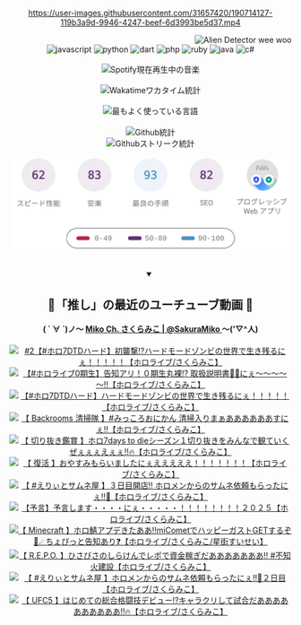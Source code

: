 <!-- START: HERO IMAGE GIF ////////// ////////// ////////// -->
<!-- <img src="@/../assets/img/gaming/ghost-of-tsushima.gif" width="100%"  alt="nellyXinwei's Hero Gif Image"/> -->
<!-- END: HERO IMAGE GIF ////////// ////////// ////////// -->

<div align="center" >  
  
<!-- START:ワンピース 第1015話「ルフィはRED ROCを使う」 -->
<https://user-images.githubusercontent.com/31657420/190714127-119b3a9d-9946-4247-beef-6d3993be5d37.mp4>
<!-- END:ワンピース 第1015話「ルフィはRED ROCを使う」 -->

<!-- START:VISITOR COUNTER -->
<div width="100%" align="right">
<img src="https://komarev.com/ghpvc/?username=nellyXinwei&label=🛸&color=grey&style=for-the-badge&labelcolor=ffffff" alt="Alien Detector wee woo"/>
</div>
<!-- END:VISITOR COUNTER -->

<!-- START: PROGRAMMING LANGUAGES -->
<!-- 色彩 Color Scheme:
#961E3A, #8A0D42, #5A0640, #4F265E, #2B355A, #3E759B, #CC4246,
#BB2649, #AD1052, #700750, #633075, #364270, #4E92C2, #FF5357
Sauce: https://www.webcreatorbox.com/inspiration/pantone-2023
-->

<img src="https://img.shields.io/badge/javascript%20-%23BB2649.svg?&style=for-the-badge&logo=javascript&logoColor=white&labelColor=961E3A" alt="javascript"/>
<img src="https://img.shields.io/badge/python%20-%23AD1052.svg?&style=for-the-badge&logo=python&logoColor=white&labelColor=8A0D42" alt="python" />
<img src="https://img.shields.io/badge/dart%20-%23700750.svg?&style=for-the-badge&logo=dart&logoColor=white&labelColor=5A0640" alt="dart"/>
<img src="https://img.shields.io/badge/php%20-%23633075.svg?&style=for-the-badge&logo=php&logoColor=white&labelColor=4F265E" alt="php"/>
<img src="https://img.shields.io/badge/ruby%20-%23364270.svg?&style=for-the-badge&logo=ruby&logoColor=white&labelColor=2B355A" alt="ruby"/>
<img src="https://img.shields.io/badge/java%20-%234E92C2.svg?&style=for-the-badge&logo=openjdk&logoColor=white&labelColor=3E759B" alt="java"/>
<img src="https://img.shields.io/badge/c%23-%23FF5357.svg?style=for-the-badge&logo=c-sharp&logoColor=white&labelColor=CC4246" alt="c#"/>  
<!-- END: PROGRAMMING LANGUAGES -->

<br>
<br>

<!-- START: MUSIC STATUS -->
  <!-- <a href="https://newojima-gsrs-20220114.vercel.app/api/now-playing?open">
    <img src="https://newojima-gsrs-20220114.vercel.app/api/now-playing" alt="Spotify現在再生中の音楽">
  </a> -->
  <img src="https://newojima-grss-20230114.vercel.app/api/spotify?border_color=transparent" alt="Spotify現在再生中の音楽" width="280px">
<!-- END: MUSIC STATUS -->

<br>
<br>

<!-- START: GITHUB STATUS -->
<!-- 色彩 Color Scheme:  #BB2649, #AD1052, #700750, #633075 -->
<img align="center" src="https://newojima-grs-20230109.vercel.app/api/wakatime?username=newojima&layout=compact&langs_count=10&locale=ja&hide_title=false&title_color=fff&hide_border=true&text_color=fff&bg_color=BB2649,BB2649,633075,633075&hide=other,css,html,bash,xml,git%20config,makefile,properties,yaml,markdown,text,json,jsx" alt="Wakatimeワカタイム統計" width="500px"/>

<br>
<br>

<!-- 色彩 Color Scheme:  #633075, #364270, #4E92C2 -->
  <img align="center" src="https://newojima-grs-20230109.vercel.app/api/top-langs?username=newojima&layout=compact&text_color=fff&icon_color=fff&hide_border=true&&locale=ja&hide_title=false&title_color=fff&include_all_commits=true&card_width=445&langs_count=11&hide=c%23,powershell,shaderlab,hlsl,makefile,jupyter%20notebook,python,html,css,shell,batchfile,less,liquid,hack,scss&bg_color=4F265E,633075,4E92C2" alt="最もよく使っている言語" width="500px"/>

<br>
<br>

<!-- 色彩 Color Scheme:  #4E92C2, #FF5357 -->
  <img align="center" src="https://newojima-grs-20230109.vercel.app/api?username=newojima&rank_icon=github&show_icons=true&&locale=ja&title_color=fff&text_color=fff&icon_color=fff&hide_border=true&hide_title=false&count_private=true&include_all_commits=true&card_width=495&disable_animations=true&bg_color=4E92C2,4E92C2,FF5357" alt="Github統計" width="500px"/>

<br>

<img align="center" src="https://streak-stats.demolab.com?user=newojima&theme=dark&hide_border=true&locale=ja&ring=BB2649&stroke=222222&background=151515&sideLabels=BB2649&currStreakLabel=ffffff&border=BB2649&fire=FF5357&currStreakNum=ffffff&sideNums=FF5357&dates=ffffff" alt="Githubストリーク統計" width="500px"/>

<br>
<br>

  <img align="center" width="500px" src="@/../assets/img/page-insights.svg" alt="Githubページの洞察"/>
  
</div>
<!-- END: GITHUB STATUS -->

<br>
<br>

<div align="center">
<details open>
  <summary>

  </summary>

  <h2 align="center">🌸「推し」の最近のユーチューブ動画 🌸</h2>
  <h4>
  ( ´ ∀ `)ノ～ 
  <a href="https://www.youtube.com/@SakuraMiko">Miko Ch. さくらみこ | @SakuraMiko
  </a>
   ～('▽^人)
  </h4>

  <!-- BEGIN YOUTUBE-CARDS -->
<a href="https://www.youtube.com/watch?v=W-DKzDHtoZI"><img src="https://ytcards.demolab.com/?id=W-DKzDHtoZI&title=%232%E3%80%90%23%E3%83%9B%E3%83%AD7DTD%E3%83%8F%E3%83%BC%E3%83%89%E3%80%91%E5%88%9D%E8%A5%B2%E6%92%83%E2%81%89%E3%83%8F%E3%83%BC%E3%83%89%E3%83%A2%E3%83%BC%E3%83%89%E3%82%BE%E3%83%B3%E3%83%93%E3%81%AE%E4%B8%96%E7%95%8C%E3%81%A7%E7%94%9F%E3%81%8D%E6%AE%8B%E3%82%8B%E3%81%AB%E3%81%87%EF%BC%81%EF%BC%81%EF%BC%81%EF%BC%81%EF%BC%81%E3%80%90%E3%83%9B%E3%83%AD%E3%83%A9%E3%82%A4%E3%83%96%2F%E3%81%95%E3%81%8F%E3%82%89%E3%81%BF%E3%81%93%E3%80%91&lang=ja&timestamp=1752773685&background_color=%230d1117&title_color=%23ffffff&stats_color=%23dedede&max_title_lines=1&width=187&border_radius=5&duration=0" alt="#2【#ホロ7DTDハード】初襲撃⁉ハードモードゾンビの世界で生き残るにぇ！！！！！【ホロライブ/さくらみこ】" title="#2【#ホロ7DTDハード】初襲撃⁉ハードモードゾンビの世界で生き残るにぇ！！！！！【ホロライブ/さくらみこ】"></a>
<a href="https://www.youtube.com/watch?v=5HzLKcJPV14"><img src="https://ytcards.demolab.com/?id=5HzLKcJPV14&title=%E3%80%90%23%E3%83%9B%E3%83%AD%E3%83%A9%E3%82%A4%E3%83%960%E6%9C%9F%E7%94%9F%E3%80%91%E5%91%8A%E7%9F%A5%E3%82%A2%E3%83%AA%EF%BC%81%EF%BC%90%E6%9C%9F%E7%94%9F%E4%B8%B8%E8%A3%B8%E2%81%89+%E5%8F%96%E6%89%B1%E8%AA%AC%E6%98%8E%E6%9B%B8%F0%9F%94%8E%F0%9F%93%9D%E3%81%AB%E3%81%87%EF%BD%9E%EF%BD%9E%EF%BD%9E%EF%BD%9E%EF%BD%9E%E2%80%BC%E3%80%90%E3%83%9B%E3%83%AD%E3%83%A9%E3%82%A4%E3%83%96%2F%E3%81%95%E3%81%8F%E3%82%89%E3%81%BF%E3%81%93%E3%80%91&lang=ja&timestamp=1752841020&background_color=%230d1117&title_color=%23ffffff&stats_color=%23dedede&max_title_lines=1&width=187&border_radius=5&duration=4258" alt="【#ホロライブ0期生】告知アリ！０期生丸裸⁉ 取扱説明書🔎📝にぇ～～～～～‼【ホロライブ/さくらみこ】" title="【#ホロライブ0期生】告知アリ！０期生丸裸⁉ 取扱説明書🔎📝にぇ～～～～～‼【ホロライブ/さくらみこ】"></a>
<a href="https://www.youtube.com/watch?v=Sp1Y9jKeybc"><img src="https://ytcards.demolab.com/?id=Sp1Y9jKeybc&title=%E3%80%90%23%E3%83%9B%E3%83%AD7DTD%E3%83%8F%E3%83%BC%E3%83%89%E3%80%91%E3%83%8F%E3%83%BC%E3%83%89%E3%83%A2%E3%83%BC%E3%83%89%E3%82%BE%E3%83%B3%E3%83%93%E3%81%AE%E4%B8%96%E7%95%8C%E3%81%A7%E7%94%9F%E3%81%8D%E6%AE%8B%E3%82%8B%E3%81%AB%E3%81%87%EF%BC%81%EF%BC%81%EF%BC%81%EF%BC%81%EF%BC%81%E3%80%90%E3%83%9B%E3%83%AD%E3%83%A9%E3%82%A4%E3%83%96%2F%E3%81%95%E3%81%8F%E3%82%89%E3%81%BF%E3%81%93%E3%80%91&lang=ja&timestamp=1752770575&background_color=%230d1117&title_color=%23ffffff&stats_color=%23dedede&max_title_lines=1&width=187&border_radius=5&duration=12447" alt="【#ホロ7DTDハード】ハードモードゾンビの世界で生き残るにぇ！！！！！【ホロライブ/さくらみこ】" title="【#ホロ7DTDハード】ハードモードゾンビの世界で生き残るにぇ！！！！！【ホロライブ/さくらみこ】"></a>
<a href="https://www.youtube.com/watch?v=tbr74m_zv6Y"><img src="https://ytcards.demolab.com/?id=tbr74m_zv6Y&title=%E3%80%90+Backrooms+%E6%B8%85%E6%8E%83%E9%9A%8A+%E3%80%91%23%E3%81%BF%E3%81%A3%E3%81%93%E3%82%8D%E3%81%8A%E3%81%AB%E3%81%8B%E3%82%93+%E6%B8%85%E6%8E%83%E5%85%A5%E3%82%8A%E3%81%BE%E3%81%81%E3%81%82%E3%81%82%E3%81%82%E3%81%82%E3%81%82%E3%81%82%E3%81%99%E3%81%AB%E3%81%87%E2%80%BC%E3%80%90%E3%83%9B%E3%83%AD%E3%83%A9%E3%82%A4%E3%83%96%2F%E3%81%95%E3%81%8F%E3%82%89%E3%81%BF%E3%81%93%E3%80%91&lang=ja&timestamp=1752677412&background_color=%230d1117&title_color=%23ffffff&stats_color=%23dedede&max_title_lines=1&width=187&border_radius=5&duration=7810" alt="【 Backrooms 清掃隊 】#みっころおにかん 清掃入りまぁああああああすにぇ‼【ホロライブ/さくらみこ】" title="【 Backrooms 清掃隊 】#みっころおにかん 清掃入りまぁああああああすにぇ‼【ホロライブ/さくらみこ】"></a>
<a href="https://www.youtube.com/watch?v=hnhSAzTyB6g"><img src="https://ytcards.demolab.com/?id=hnhSAzTyB6g&title=%E3%80%90+%E5%88%87%E3%82%8A%E6%8A%9C%E3%81%8D%E9%91%91%E8%B3%9E+%E3%80%91%E3%83%9B%E3%83%AD7days+to+die%E3%82%B7%E3%83%BC%E3%82%BA%E3%83%B3%EF%BC%91%E5%88%87%E3%82%8A%E6%8A%9C%E3%81%8D%E3%82%92%E3%81%BF%E3%82%93%E3%81%AA%E3%81%A7%E8%A6%B3%E3%81%A6%E3%81%84%E3%81%8F%E3%81%9C%E3%81%87%E3%81%87%E3%81%87%E3%81%88%E3%81%87%E3%81%87%E2%80%BC%F0%9F%94%A5%E3%80%90%E3%83%9B%E3%83%AD%E3%83%A9%E3%82%A4%E3%83%96%2F%E3%81%95%E3%81%8F%E3%82%89%E3%81%BF%E3%81%93%E3%80%91&lang=ja&timestamp=1752595254&background_color=%230d1117&title_color=%23ffffff&stats_color=%23dedede&max_title_lines=1&width=187&border_radius=5&duration=13401" alt="【 切り抜き鑑賞 】ホロ7days to dieシーズン１切り抜きをみんなで観ていくぜぇぇぇえぇぇ‼🔥【ホロライブ/さくらみこ】" title="【 切り抜き鑑賞 】ホロ7days to dieシーズン１切り抜きをみんなで観ていくぜぇぇぇえぇぇ‼🔥【ホロライブ/さくらみこ】"></a>
<a href="https://www.youtube.com/watch?v=oi1WYMPQuKE"><img src="https://ytcards.demolab.com/?id=oi1WYMPQuKE&title=%E3%80%90+%E5%BE%A9%E6%B4%BB+%E3%80%91%E3%81%8A%E3%82%84%E3%81%99%E3%81%BF%E3%82%82%E3%82%89%E3%81%84%E3%81%BE%E3%81%97%E3%81%9F%E3%81%AB%E3%81%87%E3%81%88%E3%81%88%E3%81%88%E3%81%88%E3%81%88%EF%BC%81%EF%BC%81%EF%BC%81%EF%BC%81%EF%BC%81%EF%BC%81%EF%BC%81%E3%80%90%E3%83%9B%E3%83%AD%E3%83%A9%E3%82%A4%E3%83%96%2F%E3%81%95%E3%81%8F%E3%82%89%E3%81%BF%E3%81%93%E3%80%91&lang=ja&timestamp=1752501141&background_color=%230d1117&title_color=%23ffffff&stats_color=%23dedede&max_title_lines=1&width=187&border_radius=5&duration=5901" alt="【 復活 】おやすみもらいましたにぇえええええ！！！！！！！【ホロライブ/さくらみこ】" title="【 復活 】おやすみもらいましたにぇえええええ！！！！！！！【ホロライブ/さくらみこ】"></a>
<a href="https://www.youtube.com/watch?v=AG0NhaRefW0"><img src="https://ytcards.demolab.com/?id=AG0NhaRefW0&title=%E3%80%90+%23%E3%81%88%E3%82%8A%E3%81%83%E3%81%A8%E3%82%B5%E3%83%A0%E3%83%8D%E5%B1%8B+%E3%80%91%EF%BC%93%E6%97%A5%E7%9B%AE%E9%96%8B%E5%BA%97%E2%80%BC+%E3%83%9B%E3%83%AD%E3%83%A1%E3%83%B3%E3%81%8B%E3%82%89%E3%81%AE%E3%82%B5%E3%83%A0%E3%83%8D%E4%BE%9D%E9%A0%BC%E3%82%82%E3%82%89%E3%81%A3%E3%81%9F%E3%81%AB%E3%81%87%E2%80%BC%F0%9F%8E%89%E3%80%90%E3%83%9B%E3%83%AD%E3%83%A9%E3%82%A4%E3%83%96%2F%E3%81%95%E3%81%8F%E3%82%89%E3%81%BF%E3%81%93%E3%80%91&lang=ja&timestamp=1751819040&background_color=%230d1117&title_color=%23ffffff&stats_color=%23dedede&max_title_lines=1&width=187&border_radius=5&duration=7965" alt="【 #えりぃとサムネ屋 】３日目開店‼ ホロメンからのサムネ依頼もらったにぇ‼🎉【ホロライブ/さくらみこ】" title="【 #えりぃとサムネ屋 】３日目開店‼ ホロメンからのサムネ依頼もらったにぇ‼🎉【ホロライブ/さくらみこ】"></a>
<a href="https://www.youtube.com/watch?v=1ABgq3wpfx4"><img src="https://ytcards.demolab.com/?id=1ABgq3wpfx4&title=%E3%80%90%E4%BA%88%E8%A8%80%E3%80%91%E4%BA%88%E8%A8%80%E3%81%97%E3%81%BE%E3%81%99%E3%83%BB%E3%83%BB%E3%83%BB%E3%83%BB%E3%81%AB%E3%81%87%E3%83%BB%E3%83%BB%E3%83%BB%E3%83%BB%E3%83%BB%EF%BC%81%EF%BC%81%EF%BC%81%EF%BC%81%EF%BC%81%EF%BC%81%EF%BC%81%EF%BC%81%EF%BC%92%EF%BC%90%EF%BC%92%EF%BC%95%E3%80%90%E3%83%9B%E3%83%AD%E3%83%A9%E3%82%A4%E3%83%96%2F%E3%81%95%E3%81%8F%E3%82%89%E3%81%BF%E3%81%93%E3%80%91&lang=ja&timestamp=1751720864&background_color=%230d1117&title_color=%23ffffff&stats_color=%23dedede&max_title_lines=1&width=187&border_radius=5&duration=3706" alt="【予言】予言します・・・・にぇ・・・・・！！！！！！！！２０２５【ホロライブ/さくらみこ】" title="【予言】予言します・・・・にぇ・・・・・！！！！！！！！２０２５【ホロライブ/さくらみこ】"></a>
<a href="https://www.youtube.com/watch?v=hCBnmwS85JQ"><img src="https://ytcards.demolab.com/?id=hCBnmwS85JQ&title=%E3%80%90+Minecraft+%E3%80%91%E3%83%9B%E3%83%AD%E9%AF%96%E3%82%A2%E3%83%97%E3%83%87%E3%81%8D%E3%81%9F%E3%81%82%E3%81%82%E2%80%BCmiComet%E3%81%A7%E3%83%8F%E3%83%83%E3%83%94%E3%83%BC%E3%82%AC%E3%82%B9%E3%83%88GET%E3%81%99%E3%82%8B%E3%81%9E%F0%9F%8C%B8%E2%98%84%E3%81%A1%E3%82%87%E3%81%B3%E3%81%A3%E3%81%A8%E5%91%8A%E7%9F%A5%E3%81%82%E3%82%8A%E2%9D%93%E3%80%90%E3%83%9B%E3%83%AD%E3%83%A9%E3%82%A4%E3%83%96%2F%E3%81%95%E3%81%8F%E3%82%89%E3%81%BF%E3%81%93%2F%E6%98%9F%E8%A1%97%E3%81%99%E3%81%84%E3%81%9B%E3%81%84%E3%80%91&lang=ja&timestamp=1751637364&background_color=%230d1117&title_color=%23ffffff&stats_color=%23dedede&max_title_lines=1&width=187&border_radius=5&duration=9062" alt="【 Minecraft 】ホロ鯖アプデきたああ‼miCometでハッピーガストGETするぞ🌸☄ちょびっと告知あり❓【ホロライブ/さくらみこ/星街すいせい】" title="【 Minecraft 】ホロ鯖アプデきたああ‼miCometでハッピーガストGETするぞ🌸☄ちょびっと告知あり❓【ホロライブ/さくらみこ/星街すいせい】"></a>
<a href="https://www.youtube.com/watch?v=7mFmRyWyUF0"><img src="https://ytcards.demolab.com/?id=7mFmRyWyUF0&title=%E3%80%90+R.E.P.O.+%E3%80%91%E3%81%B2%E3%81%95%E3%81%B3%E3%81%95%E3%81%AE%E3%81%97%E3%82%89%E3%81%91%E3%82%93%E3%81%A7%E3%83%AC%E3%83%9D%E3%81%A7%E8%B3%87%E9%87%91%E7%A8%BC%E3%81%8E%E3%81%A0%E3%81%82%E3%81%82%E3%81%82%E3%81%82%E3%81%82%E3%81%82%E3%81%82%E2%80%BC+%23%E4%B8%8D%E7%9F%A5%E7%81%AB%E5%BB%BA%E8%A8%AD%E3%80%90%E3%83%9B%E3%83%AD%E3%83%A9%E3%82%A4%E3%83%96%2F%E3%81%95%E3%81%8F%E3%82%89%E3%81%BF%E3%81%93%E3%80%91&lang=ja&timestamp=1751553595&background_color=%230d1117&title_color=%23ffffff&stats_color=%23dedede&max_title_lines=1&width=187&border_radius=5&duration=8778" alt="【 R.E.P.O. 】ひさびさのしらけんでレポで資金稼ぎだあああああああ‼ #不知火建設【ホロライブ/さくらみこ】" title="【 R.E.P.O. 】ひさびさのしらけんでレポで資金稼ぎだあああああああ‼ #不知火建設【ホロライブ/さくらみこ】"></a>
<a href="https://www.youtube.com/watch?v=fPlupJe-1SU"><img src="https://ytcards.demolab.com/?id=fPlupJe-1SU&title=%E3%80%90+%23%E3%81%88%E3%82%8A%E3%81%83%E3%81%A8%E3%82%B5%E3%83%A0%E3%83%8D%E5%B1%8B+%E3%80%91%E3%83%9B%E3%83%AD%E3%83%A1%E3%83%B3%E3%81%8B%E3%82%89%E3%81%AE%E3%82%B5%E3%83%A0%E3%83%8D%E4%BE%9D%E9%A0%BC%E3%82%82%E3%82%89%E3%81%A3%E3%81%9F%E3%81%AB%E3%81%87%E2%80%BC%F0%9F%8E%89%EF%BC%92%E6%97%A5%E7%9B%AE%E3%80%90%E3%83%9B%E3%83%AD%E3%83%A9%E3%82%A4%E3%83%96%2F%E3%81%95%E3%81%8F%E3%82%89%E3%81%BF%E3%81%93%E3%80%91&lang=ja&timestamp=1751383399&background_color=%230d1117&title_color=%23ffffff&stats_color=%23dedede&max_title_lines=1&width=187&border_radius=5&duration=7922" alt="【 #えりぃとサムネ屋 】ホロメンからのサムネ依頼もらったにぇ‼🎉２日目【ホロライブ/さくらみこ】" title="【 #えりぃとサムネ屋 】ホロメンからのサムネ依頼もらったにぇ‼🎉２日目【ホロライブ/さくらみこ】"></a>
<a href="https://www.youtube.com/watch?v=5IAqnggKV_w"><img src="https://ytcards.demolab.com/?id=5IAqnggKV_w&title=%E3%80%90+UFC5+%E3%80%91%E3%81%AF%E3%81%98%E3%82%81%E3%81%A6%E3%81%AE%E7%B7%8F%E5%90%88%E6%A0%BC%E9%97%98%E6%8A%80%E3%83%87%E3%83%93%E3%83%A5%E3%83%BC%E2%81%89%E3%82%AD%E3%83%A3%E3%83%A9%E3%82%AF%E3%83%AA%E3%81%97%E3%81%A6%E8%A9%A6%E5%90%88%E3%81%A0%E3%81%82%E3%81%82%E3%81%82%E3%81%82%E3%81%82%E3%81%82%E3%81%82%E3%81%82%E3%81%82%E3%81%82%E2%80%BC%F0%9F%94%A5%E3%80%90%E3%83%9B%E3%83%AD%E3%83%A9%E3%82%A4%E3%83%96%2F%E3%81%95%E3%81%8F%E3%82%89%E3%81%BF%E3%81%93%E3%80%91&lang=ja&timestamp=1751211834&background_color=%230d1117&title_color=%23ffffff&stats_color=%23dedede&max_title_lines=1&width=187&border_radius=5&duration=12300" alt="【 UFC5 】はじめての総合格闘技デビュー⁉キャラクリして試合だああああああああああ‼🔥【ホロライブ/さくらみこ】" title="【 UFC5 】はじめての総合格闘技デビュー⁉キャラクリして試合だああああああああああ‼🔥【ホロライブ/さくらみこ】"></a>
<!-- END YOUTUBE-CARDS -->

</div>
  
</details>
